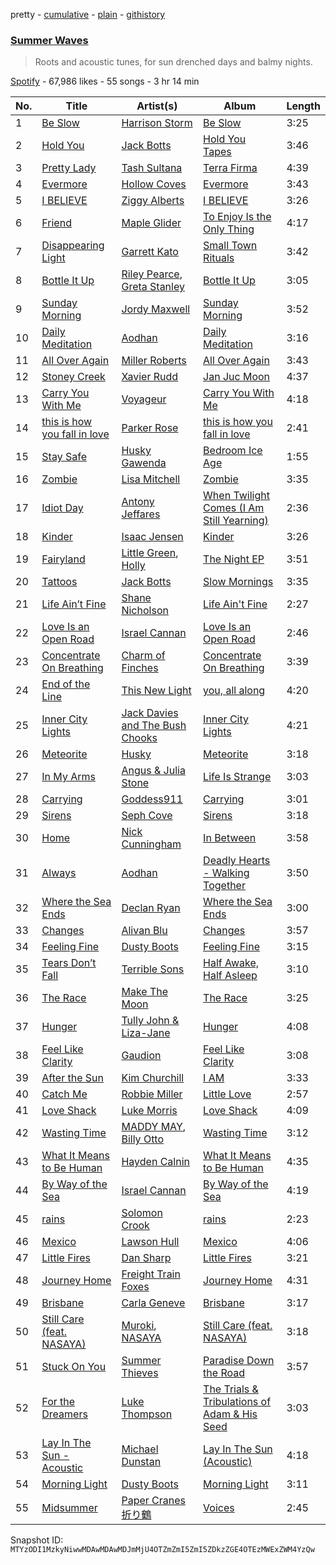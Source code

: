pretty - [cumulative](/playlists/cumulative/37i9dQZF1DXcI8jhSl9B0G.md) - [plain](/playlists/plain/37i9dQZF1DXcI8jhSl9B0G) - [githistory](https://github.githistory.xyz/mackorone/spotify-playlist-archive/blob/main/playlists/plain/37i9dQZF1DXcI8jhSl9B0G)

### [Summer Waves](https://open.spotify.com/playlist/37i9dQZF1DXcI8jhSl9B0G)

> Roots and acoustic tunes, for sun drenched days and balmy nights.

[Spotify](https://open.spotify.com/user/spotify) - 67,986 likes - 55 songs - 3 hr 14 min

| No. | Title | Artist(s) | Album | Length |
|---|---|---|---|---|
| 1 | [Be Slow](https://open.spotify.com/track/3j2SaDGyzZhiifh5g5tmNw) | [Harrison Storm](https://open.spotify.com/artist/5Ld19xtpAR80G2boTcHaVx) | [Be Slow](https://open.spotify.com/album/2dUqjfW3uN8obZ6i1XnHCZ) | 3:25 |
| 2 | [Hold You](https://open.spotify.com/track/7E0RRIV0kb6ijUFaoKzfSf) | [Jack Botts](https://open.spotify.com/artist/4VeyhwBUfsaWMkQ2Ld8QNl) | [Hold You Tapes](https://open.spotify.com/album/2l2ksIRybv0BveIAdmFaJQ) | 3:46 |
| 3 | [Pretty Lady](https://open.spotify.com/track/77R5bq7AvzIevi8wicB3Oz) | [Tash Sultana](https://open.spotify.com/artist/6zVFRTB0Y1whWyH7ZNmywf) | [Terra Firma](https://open.spotify.com/album/6CubvryZSNI5UsrftXJqhK) | 4:39 |
| 4 | [Evermore](https://open.spotify.com/track/7LdUTzOChvJJbJPZNhJj5X) | [Hollow Coves](https://open.spotify.com/artist/7IAFAOtc9kTYNTizhLSWM6) | [Evermore](https://open.spotify.com/album/2Dr7n8XvcU65WuYaFZ9mmy) | 3:43 |
| 5 | [I BELIEVE](https://open.spotify.com/track/2Xqrj5tSNMmAlW2r8m6cUZ) | [Ziggy Alberts](https://open.spotify.com/artist/6tuPdaFPIytg3l2f51L7Hw) | [I BELIEVE](https://open.spotify.com/album/1MN1yM90jYm2DGrcwxTRlg) | 3:26 |
| 6 | [Friend](https://open.spotify.com/track/58IgTQTvqjMWLiVxkNVZxe) | [Maple Glider](https://open.spotify.com/artist/1Y3IqLN3JkfppIbJG2IWHk) | [To Enjoy Is the Only Thing](https://open.spotify.com/album/4cVX6h32CrAhowx4WGHb6E) | 4:17 |
| 7 | [Disappearing Light](https://open.spotify.com/track/2Gxsh6YOXHo6VMgllzoxYr) | [Garrett Kato](https://open.spotify.com/artist/4S3VOqqGguEZu3vbJMig4t) | [Small Town Rituals](https://open.spotify.com/album/7x5t8sO3oN9lkDDbOPLWGh) | 3:42 |
| 8 | [Bottle It Up](https://open.spotify.com/track/6Kevag30eZxaL3MBo6dIdL) | [Riley Pearce](https://open.spotify.com/artist/0A3HlWZGV8WrCcqxKM2neg), [Greta Stanley](https://open.spotify.com/artist/3lkwqHO5vO9jUlmJd0N5aC) | [Bottle It Up](https://open.spotify.com/album/6KyRKYNzETURqiupPRygbg) | 3:05 |
| 9 | [Sunday Morning](https://open.spotify.com/track/6EjxCRX9oiCDhxaSl0KcTl) | [Jordy Maxwell](https://open.spotify.com/artist/32adQJGzuFZNh9fBQXhisb) | [Sunday Morning](https://open.spotify.com/album/6blpw51RAg5g4h6Ykn2N9L) | 3:52 |
| 10 | [Daily Meditation](https://open.spotify.com/track/4wGmgCIQk4jBfbDXvH4LNE) | [Aodhan](https://open.spotify.com/artist/3rlMJg2MzNFDMUoupg8EPB) | [Daily Meditation](https://open.spotify.com/album/3ZFPHrwqnnOEgUU1JlqVha) | 3:16 |
| 11 | [All Over Again](https://open.spotify.com/track/5Em45mUmCF0n4Q6faQxxhK) | [Miller Roberts](https://open.spotify.com/artist/1J88SHfougnAYWOnonDtvL) | [All Over Again](https://open.spotify.com/album/3rOw0UUyB5dtP8Mj4qzPYL) | 3:43 |
| 12 | [Stoney Creek](https://open.spotify.com/track/0ik7YpGVcjTkXBrUv4SaqR) | [Xavier Rudd](https://open.spotify.com/artist/5lbM4g6bhxjNX7R5QHP2nD) | [Jan Juc Moon](https://open.spotify.com/album/0zXonPXtpDEb32sy6PkTsw) | 4:37 |
| 13 | [Carry You With Me](https://open.spotify.com/track/2zwWemTFAsXkKZYa1MFvRF) | [Voyageur](https://open.spotify.com/artist/4e96iK3tKVtBuCdQPjoik8) | [Carry You With Me](https://open.spotify.com/album/0x0JjWPGNvgnJ4KhJRaXeD) | 4:18 |
| 14 | [this is how you fall in love](https://open.spotify.com/track/0r9M8ibaXQcsRoODyUpZmi) | [Parker Rose](https://open.spotify.com/artist/1t08EEn6XWinnrPBMQzcwF) | [this is how you fall in love](https://open.spotify.com/album/1whjydDxsqNT56EuVTNxxp) | 2:41 |
| 15 | [Stay Safe](https://open.spotify.com/track/2OyUCgOQnG9n4FZCCk0XD7) | [Husky Gawenda](https://open.spotify.com/artist/1sNJ4MiIoUC38wEPkXdW1W) | [Bedroom Ice Age](https://open.spotify.com/album/2EqclbDgaBBTn0SSQfDmcl) | 1:55 |
| 16 | [Zombie](https://open.spotify.com/track/0LiD0XPrfp8dASlLaNKoGx) | [Lisa Mitchell](https://open.spotify.com/artist/53f2OKMfVLTsHFkGyA5dnz) | [Zombie](https://open.spotify.com/album/4kMsFylgetTOgEenaqqrUW) | 3:35 |
| 17 | [Idiot Day](https://open.spotify.com/track/1Sizsyh5IFxCldO3vyNTn4) | [Antony Jeffares](https://open.spotify.com/artist/7iG6YfPIDZS6ZwbnCf56of) | [When Twilight Comes \(I Am Still Yearning\)](https://open.spotify.com/album/3z7s2nqsEcdmQiQzw5qaDm) | 2:36 |
| 18 | [Kinder](https://open.spotify.com/track/15qbB1N6kGsNyCJp5C282W) | [Isaac Jensen](https://open.spotify.com/artist/2mUTW5cFUAQxpWOjq31yYb) | [Kinder](https://open.spotify.com/album/7re2kB1LFDctQqwQhodsIy) | 3:26 |
| 19 | [Fairyland](https://open.spotify.com/track/6CVtLr3bbHUYaLrgBylLXZ) | [Little Green](https://open.spotify.com/artist/0Kcz7AMOkHHye7xhLJUWTy), [Holly](https://open.spotify.com/artist/0CYjis6hfG45tEhjGMNL33) | [The Night EP](https://open.spotify.com/album/3mZWoEDVRirGx81IpkwCrT) | 3:51 |
| 20 | [Tattoos](https://open.spotify.com/track/2FVVu9NYYJcsJZyludnA5p) | [Jack Botts](https://open.spotify.com/artist/4VeyhwBUfsaWMkQ2Ld8QNl) | [Slow Mornings](https://open.spotify.com/album/4klmewvkTrB4zj1NuRohTZ) | 3:35 |
| 21 | [Life Ain’t Fine](https://open.spotify.com/track/2kpLd6FEDxATYzeve3SXZT) | [Shane Nicholson](https://open.spotify.com/artist/2VGE8KFAYM3yE0qOsDGf6t) | [Life Ain't Fine](https://open.spotify.com/album/3cGwh7qmuvXOwx49k5qsCn) | 2:27 |
| 22 | [Love Is an Open Road](https://open.spotify.com/track/6nn3h5deAeDf0qgfOW8Hvz) | [Israel Cannan](https://open.spotify.com/artist/4EMl4Y4uEh32Jmfgi6bYZx) | [Love Is an Open Road](https://open.spotify.com/album/5YfnRr6B3SRgJvB1Wl5dC8) | 2:46 |
| 23 | [Concentrate On Breathing](https://open.spotify.com/track/2Tme0GsTtJd8o3CqAd8o2r) | [Charm of Finches](https://open.spotify.com/artist/2vfDwM6xqZbOjg5h6VLoke) | [Concentrate On Breathing](https://open.spotify.com/album/0u2Sv2RH4Yx6MwZMUI5Omu) | 3:39 |
| 24 | [End of the Line](https://open.spotify.com/track/4FQVyRqhQrI6QtwSpwE9bX) | [This New Light](https://open.spotify.com/artist/6A6Iy2NAlSomrHjx13YumR) | [you, all along](https://open.spotify.com/album/2JbSkrtowXyfnR89YMx3Wh) | 4:20 |
| 25 | [Inner City Lights](https://open.spotify.com/track/7gWddNhFG1IbqNsFlnQBGQ) | [Jack Davies and The Bush Chooks](https://open.spotify.com/artist/1a6a0hVxotITvRTjVXaT9n) | [Inner City Lights](https://open.spotify.com/album/7CY4x6g4SqIOXzzAFqtdHw) | 4:21 |
| 26 | [Meteorite](https://open.spotify.com/track/5BTHyWBG54XkPukJyIUWW6) | [Husky](https://open.spotify.com/artist/47nuMLurQsLP1gLK7gJtis) | [Meteorite](https://open.spotify.com/album/2KAsSyMMP4pySh1dWMbCj3) | 3:18 |
| 27 | [In My Arms](https://open.spotify.com/track/13RNv4OHDHgjlHgYhzzD3O) | [Angus & Julia Stone](https://open.spotify.com/artist/4tvKz56Tr39bkhcQUTO0Xr) | [Life Is Strange](https://open.spotify.com/album/6ozSLuLzK71i6l4o2OiN1A) | 3:03 |
| 28 | [Carrying](https://open.spotify.com/track/3CfVLDjFpdQxO0kHDin4En) | [Goddess911](https://open.spotify.com/artist/55qm9Rk7W6cAQa0nVIiqd8) | [Carrying](https://open.spotify.com/album/2OzYe3Dj6wxlpckkb8MGoj) | 3:01 |
| 29 | [Sirens](https://open.spotify.com/track/1w03K9ePtRmWKVwwEgRKvB) | [Seph Cove](https://open.spotify.com/artist/1cwhYOFjPswXuRKLrwJrff) | [Sirens](https://open.spotify.com/album/7D2B8DNjDOauyMGPHmRLTK) | 3:18 |
| 30 | [Home](https://open.spotify.com/track/7jVxFSofsmJaJytScnXydF) | [Nick Cunningham](https://open.spotify.com/artist/61lzv3WIqOcGbgAdI0QqXt) | [In Between](https://open.spotify.com/album/1qjSdvNNmUPF9MBYe4gezU) | 3:58 |
| 31 | [Always](https://open.spotify.com/track/2rapj0PNYacYq9HiGJTJ4o) | [Aodhan](https://open.spotify.com/artist/3rlMJg2MzNFDMUoupg8EPB) | [Deadly Hearts \- Walking Together](https://open.spotify.com/album/2K7G4yBnvKCVnqrZNWwImT) | 3:50 |
| 32 | [Where the Sea Ends](https://open.spotify.com/track/7kXhaxzhKlq0vclx65MWhA) | [Declan Ryan](https://open.spotify.com/artist/4uhtAOY9Y8fEbAuUUQMhrG) | [Where the Sea Ends](https://open.spotify.com/album/1BIRNMaDooWSxpkyTokHBL) | 3:00 |
| 33 | [Changes](https://open.spotify.com/track/4PBphrsOgdlSPYmT1amL7D) | [Alivan Blu](https://open.spotify.com/artist/1maNTaIZSwGov0ogXWNwCb) | [Changes](https://open.spotify.com/album/5SWUlMmFPjeZaEKHirwc0C) | 3:57 |
| 34 | [Feeling Fine](https://open.spotify.com/track/7nFzhJY6qquGuYp5SZkSMF) | [Dusty Boots](https://open.spotify.com/artist/4f7aac6rSCC2VopLH049zY) | [Feeling Fine](https://open.spotify.com/album/1d4NX4I7UalL37vhDKNJKM) | 3:15 |
| 35 | [Tears Don’t Fall](https://open.spotify.com/track/2T3whAdkzXCT58yFXsZgjm) | [Terrible Sons](https://open.spotify.com/artist/3eaJ1prUilN6z7yoFx9u2g) | [Half Awake, Half Asleep](https://open.spotify.com/album/7cHSI1g84HZbJ2GwauTahA) | 3:10 |
| 36 | [The Race](https://open.spotify.com/track/2qhnDybSlDXwynRtTY2zfi) | [Make The Moon](https://open.spotify.com/artist/76i6rj2RihHAsdPAjURx1M) | [The Race](https://open.spotify.com/album/460LhAQP66yaem9mxq6yhW) | 3:25 |
| 37 | [Hunger](https://open.spotify.com/track/0ADe9aTzgOVhEMAY80kUbp) | [Tully John & Liza\-Jane](https://open.spotify.com/artist/1hENmUFTXkckLPb7sF16nV) | [Hunger](https://open.spotify.com/album/6wXOGyDnQXfxv0v8PZfM0q) | 4:08 |
| 38 | [Feel Like Clarity](https://open.spotify.com/track/016dLlAVQIkvND7FPAiitb) | [Gaudion](https://open.spotify.com/artist/1l0TemHJ4m9K2hhuZC9fYI) | [Feel Like Clarity](https://open.spotify.com/album/5Eb9IjtZ2mTqg7yX6vh8Sk) | 3:08 |
| 39 | [After the Sun](https://open.spotify.com/track/48RnhqwWJba2PMoy9ZItxL) | [Kim Churchill](https://open.spotify.com/artist/0ZmJRBCKYicwq9n4FjZpho) | [I AM](https://open.spotify.com/album/61eBjmrl0HdW6LGhcx6da0) | 3:33 |
| 40 | [Catch Me](https://open.spotify.com/track/69iZHDveavg2RvuhevpsjW) | [Robbie Miller](https://open.spotify.com/artist/0lkWoQLsP4QWkqefjR9IH1) | [Little Love](https://open.spotify.com/album/0Fm7qXRFQORyiAXCMOecjs) | 2:57 |
| 41 | [Love Shack](https://open.spotify.com/track/2zbuLLg1jSNhHVEBVlwcgG) | [Luke Morris](https://open.spotify.com/artist/79i6PErg0CppXj9tpcxdOi) | [Love Shack](https://open.spotify.com/album/2zJN6bhIPoTUviXdNslg8C) | 4:09 |
| 42 | [Wasting Time](https://open.spotify.com/track/3gxRgVnfMp6AgHtaHzYeAh) | [MADDY MAY](https://open.spotify.com/artist/53ugKVVbmwpUEI42eNG9Mu), [Billy Otto](https://open.spotify.com/artist/68K7z2GTeiBnNteSfDGOzH) | [Wasting Time](https://open.spotify.com/album/0tAi1OxUfCzEuS3oh9g2Gp) | 3:12 |
| 43 | [What It Means to Be Human](https://open.spotify.com/track/0EVKjOkZaDzPr5UAFyjfk8) | [Hayden Calnin](https://open.spotify.com/artist/19OAtq7pNHnBRKJORFeahx) | [What It Means to Be Human](https://open.spotify.com/album/6M3PByvWK0RdJjRsJYO82q) | 4:35 |
| 44 | [By Way of the Sea](https://open.spotify.com/track/2EjmXBw49KJqZXjH2dKTZC) | [Israel Cannan](https://open.spotify.com/artist/4EMl4Y4uEh32Jmfgi6bYZx) | [By Way of the Sea](https://open.spotify.com/album/2hn1o2h58pswUpiYDw9eMg) | 4:19 |
| 45 | [rains](https://open.spotify.com/track/4GNk8J7ApnCVax7dKvLRnE) | [Solomon Crook](https://open.spotify.com/artist/5B5cUiibtKjZKaXgQdV3G1) | [rains](https://open.spotify.com/album/26iiPtEXta6wX8yBQ0O7OZ) | 2:23 |
| 46 | [Mexico](https://open.spotify.com/track/47aHDHL31kg3h1qZvz2LX9) | [Lawson Hull](https://open.spotify.com/artist/218354K2Ph7ewCzbVvGe0K) | [Mexico](https://open.spotify.com/album/3zQdAvd7yphzVjGx23Ghrs) | 4:06 |
| 47 | [Little Fires](https://open.spotify.com/track/2qTjq34Q45ROxC4bMGQ2D5) | [Dan Sharp](https://open.spotify.com/artist/3i2HzXnpemXZ7oWrSEijD3) | [Little Fires](https://open.spotify.com/album/4rh7iRMkF73Et2tNTM5H4a) | 3:21 |
| 48 | [Journey Home](https://open.spotify.com/track/5Lo2hiUPj7z32oB3XSHb29) | [Freight Train Foxes](https://open.spotify.com/artist/2kX9CiUl1AAvmXGU3lFHDZ) | [Journey Home](https://open.spotify.com/album/0eHppmZysZlFDqXqdzr9cM) | 4:31 |
| 49 | [Brisbane](https://open.spotify.com/track/5dM2L19MdawMyQw3nSUsFQ) | [Carla Geneve](https://open.spotify.com/artist/0UzJFZTzFyN6EYjenzezfT) | [Brisbane](https://open.spotify.com/album/5gpHY3opXOnjD074pF2JKR) | 3:17 |
| 50 | [Still Care \(feat\. NASAYA\)](https://open.spotify.com/track/4m5Kgsr6ZL9RtPTiRptOof) | [Muroki](https://open.spotify.com/artist/3Nvjwz6gDry7Uume9kjCBT), [NASAYA](https://open.spotify.com/artist/5932gYdqLCu1ftKVXf1PO4) | [Still Care \(feat\. NASAYA\)](https://open.spotify.com/album/6M2fIu2ezYUwMBLCI4C2vM) | 3:18 |
| 51 | [Stuck On You](https://open.spotify.com/track/5DkxnItpcG9oqpdwORiZzN) | [Summer Thieves](https://open.spotify.com/artist/4WCnYYTO46t5FujuWKOc4W) | [Paradise Down the Road](https://open.spotify.com/album/2a0TNEB0ljsokVLeCqWONF) | 3:57 |
| 52 | [For the Dreamers](https://open.spotify.com/track/3wLIctUIIgOhfpiUXndEoT) | [Luke Thompson](https://open.spotify.com/artist/2Cd44ho20XhLnQu1ArHqWh) | [The Trials & Tribulations of Adam & His Seed](https://open.spotify.com/album/3wyWGsJQXn7753hSSzy5dU) | 3:03 |
| 53 | [Lay In The Sun \- Acoustic](https://open.spotify.com/track/3DhcCcb1Dtio6m7TWtrpXZ) | [Michael Dunstan](https://open.spotify.com/artist/1NiUyWpQtsymFf3Ks4DZlt) | [Lay In The Sun \(Acoustic\)](https://open.spotify.com/album/2Pej2KgeAEZUC0YcsxK81V) | 4:18 |
| 54 | [Morning Light](https://open.spotify.com/track/4WTshd9xB6Y3HHd8snMMQ1) | [Dusty Boots](https://open.spotify.com/artist/4f7aac6rSCC2VopLH049zY) | [Morning Light](https://open.spotify.com/album/78DnLLGhKsf0jgegmqSja9) | 3:11 |
| 55 | [Midsummer](https://open.spotify.com/track/0WuXqVDS9LLN41RGSAXuVe) | [Paper Cranes 折り鶴](https://open.spotify.com/artist/5YZSzTjciJAaAek3ujVhpc) | [Voices](https://open.spotify.com/album/4MR4vc3bWQwAaZdbAmH7t9) | 2:45 |

Snapshot ID: `MTYzODI1MzkyNiwwMDAwMDAwMDJmMjU4OTZmZmI5ZmI5ZDkzZGE4OTEzMWExZWM4YzQw`

